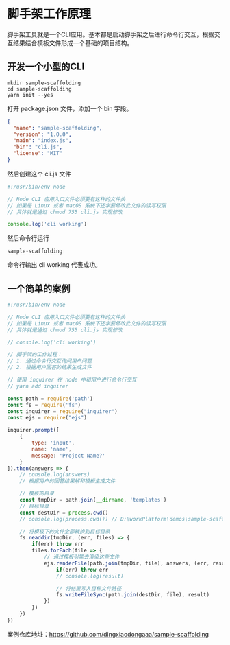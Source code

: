 # 脚手架工作原理

脚手架工具就是一个CLI应用。基本都是启动脚手架之后进行命令行交互，根据交互结果结合模板文件形成一个基础的项目结构。

## 开发一个小型的CLI

```
mkdir sample-scaffolding
cd sample-scaffolding
yarn init --yes
```

打开 package.json 文件，添加一个 bin 字段。

```json
{
  "name": "sample-scaffolding",
  "version": "1.0.0",
  "main": "index.js",
  "bin": "cli.js",
  "license": "MIT"
}
```

然后创建这个 cli.js 文件

```js
#!/usr/bin/env node

// Node CLI 应用入口文件必须要有这样的文件头
// 如果是 Linux 或者 macOS 系统下还学要修改此文件的读写权限
// 具体就是通过 chmod 755 cli.js 实现修改

console.log('cli working')
```

然后命令行运行

```
sample-scaffolding
```

命令行输出 cli working 代表成功。

## 一个简单的案例

```js
#!/usr/bin/env node

// Node CLI 应用入口文件必须要有这样的文件头
// 如果是 Linux 或者 macOS 系统下还学要修改此文件的读写权限
// 具体就是通过 chmod 755 cli.js 实现修改

// console.log('cli working')

// 脚手架的工作过程：
// 1. 通过命令行交互询问用户问题
// 2. 根据用户回答的结果生成文件

// 使用 inquirer 在 node 中和用户进行命令行交互
// yarn add inquirer

const path = require('path')
const fs = require('fs')
const inquirer = require("inquirer")
const ejs = require("ejs")

inquirer.prompt([
    {
        type: 'input',
        name: 'name',
        message: 'Project Name?'
    }
]).then(answers => {
    // console.log(answers)
    // 根据用户的回答结果解和模板生成文件

    // 模板的目录
    const tmpDir = path.join(__dirname, 'templates')
    // 目标目录
    const destDir = process.cwd()
    // console.log(process.cwd()) // D:\workPlatform\demos\sample-scaffolding

    // 将模板下的文件全部转换到目标目录
    fs.readdir(tmpDir, (err, files) => {
        if(err) throw err
        files.forEach(file => {
            // 通过模板引擎去渲染这些文件
            ejs.renderFile(path.join(tmpDir, file), answers, (err, result) => {
                if(err) throw err
                // console.log(result)

                // 将结果写入目标文件路径
                fs.writeFileSync(path.join(destDir, file), result)
            })
        })
    })
})
```

案例仓库地址：https://github.com/dingxiaodongaaa/sample-scaffolding